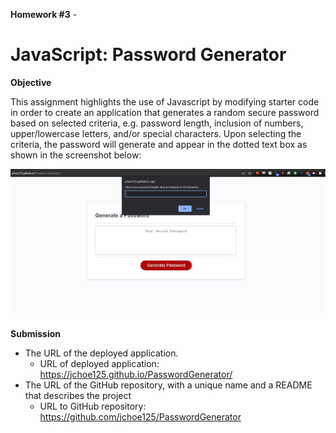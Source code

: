 **Homework #3** -
# JavaScript: Password Generator

**Objective**

This assignment highlights the use of Javascript by modifying starter code in order to create an application that generates a random secure password based on selected criteria, e.g. password length, inclusion of numbers, upper/lowercase letters, and/or special characters. Upon selecting the criteria, the password will generate and appear in the dotted text box as shown in the screenshot below:

![website screenshot](https://github.com/jchoe125/Password-Generator/blob/main/Images/PasswordGenerator%20Img.JPG)


**Submission**
* The URL of the deployed application.
  * URL of deployed application: https://jchoe125.github.io/PasswordGenerator/
* The URL of the GitHub repository, with a unique name and a README that describes the project
  * URL to GitHub repository: https://github.com/jchoe125/PasswordGenerator